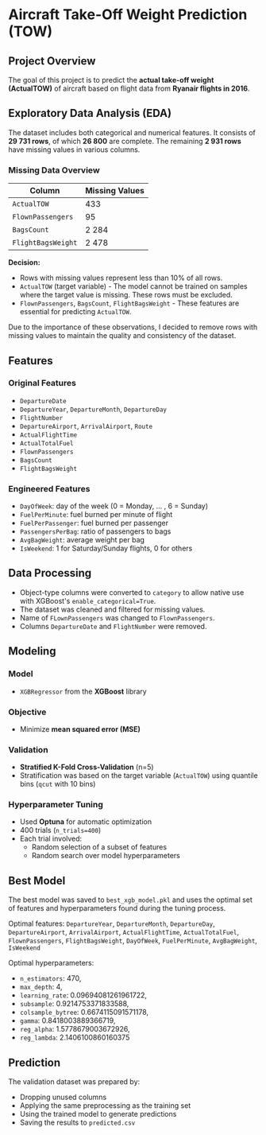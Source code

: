 # Aircraft Take-Off Weight Prediction (TOW)

## Project Overview

The goal of this project is to predict the **actual take-off weight (ActualTOW)** of aircraft based on flight data from **Ryanair flights in 2016**.


## Exploratory Data Analysis (EDA)

The dataset includes both categorical and numerical features. It consists of **29 731 rows**, of which **26 800** are complete. The remaining **2 931 rows** have missing values in various columns.

### Missing Data Overview

| Column              | Missing Values |
|---------------------|----------------|
| `ActualTOW`         | 433            |
| `FlownPassengers`   | 95             |
| `BagsCount`         | 2 284          |
| `FlightBagsWeight`  | 2 478          |

**Decision:**
- Rows with missing values represent less than 10% of all rows.
- `ActualTOW` (target variable) - The model cannot be trained on samples where the target value is missing. These rows must be excluded.
- `FlownPassengers`, `BagsCount`, `FlightBagsWeight` - These features are essential for predicting `ActualTOW`.

Due to the importance of these observations, I decided to remove rows with missing values to maintain the quality and consistency of the dataset.

## Features

### Original Features

- `DepartureDate`
- `DepartureYear`, `DepartureMonth`, `DepartureDay`
- `FlightNumber`
- `DepartureAirport`, `ArrivalAirport`, `Route`
- `ActualFlightTime`
- `ActualTotalFuel`
- `FlownPassengers`
- `BagsCount`
- `FlightBagsWeight`

### Engineered Features

- `DayOfWeek`: day of the week (0 = Monday, ... , 6 = Sunday)
- `FuelPerMinute`: fuel burned per minute of flight
- `FuelPerPassenger`: fuel burned per passenger
- `PassengersPerBag`: ratio of passengers to bags
- `AvgBagWeight`: average weight per bag
- `IsWeekend`: 1 for Saturday/Sunday flights, 0 for others


## Data Processing

- Object-type columns were converted to `category` to allow native use with XGBoost's `enable_categorical=True`.
- The dataset was cleaned and filtered for missing values.
- Name of `FLownPassengers` was changed to `FlownPassengers`.
- Columns `DepartureDate` and `FlightNumber` were removed.

## Modeling

### Model

- `XGBRegressor` from the **XGBoost** library

### Objective

- Minimize **mean squared error (MSE)**

### Validation

- **Stratified K-Fold Cross-Validation** (n=5)
- Stratification was based on the target variable (`ActualTOW`) using quantile bins (`qcut` with 10 bins)

### Hyperparameter Tuning

- Used **Optuna** for automatic optimization
- 400 trials (`n_trials=400`)
- Each trial involved:
  - Random selection of a subset of features
  - Random search over model hyperparameters


## Best Model

The best model was saved to `best_xgb_model.pkl` and uses the optimal set of features and hyperparameters found during the tuning process.

Optimal features: `DepartureYear`, `DepartureMonth`, `DepartureDay`, `DepartureAirport`, `ArrivalAirport`, `ActualFlightTime`, `ActualTotalFuel`, `FlownPassengers`, `FlightBagsWeight`, `DayOfWeek`, `FuelPerMinute`, `AvgBagWeight`, `IsWeekend`

Optimal hyperparameters:
- `n_estimators`: 470, 
- `max_depth`: 4, 
- `learning_rate`: 0.09694081261961722, 
- `subsample`: 0.9214753371833588, 
- `colsample_bytree`: 0.6674115091571178, 
- `gamma`: 0.8418003889366719, 
- `reg_alpha`: 1.5778679003672926, 
- `reg_lambda`: 2.1406100860160375


## Prediction

The validation dataset was prepared by:

- Dropping unused columns
- Applying the same preprocessing as the training set
- Using the trained model to generate predictions
- Saving the results to `predicted.csv`



